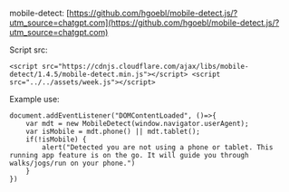 mobile-detect:
[https://github.com/hgoebl/mobile-detect.js/?utm_source=chatgpt.com](https://github.com/hgoebl/mobile-detect.js/?utm_source=chatgpt.com)

Script src:
```
<script src="https://cdnjs.cloudflare.com/ajax/libs/mobile-detect/1.4.5/mobile-detect.min.js"></script> <script src="../../assets/week.js"></script>
```

Example use:
```
document.addEventListener("DOMContentLoaded", ()=>{  
    var mdt = new MobileDetect(window.navigator.userAgent);  
    var isMobile = mdt.phone() || mdt.tablet();  
    if(!isMobile) {  
        alert("Detected you are not using a phone or tablet. This running app feature is on the go. It will guide you through walks/jogs/run on your phone.")  
    }  
})
```